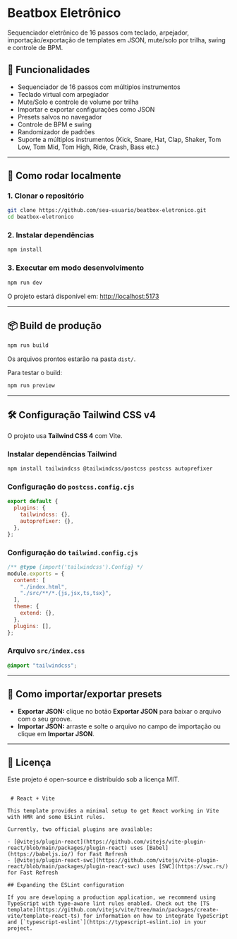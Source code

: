 # Beatbox Eletrônico  
Sequenciador eletrônico de 16 passos com teclado, arpejador, importação/exportação de templates em JSON, mute/solo por trilha, swing e controle de BPM.

## 🎹 Funcionalidades

- Sequenciador de 16 passos com múltiplos instrumentos
- Teclado virtual com arpegiador
- Mute/Solo e controle de volume por trilha
- Importar e exportar configurações como JSON
- Presets salvos no navegador
- Controle de BPM e swing
- Randomizador de padrões
- Suporte a múltiplos instrumentos (Kick, Snare, Hat, Clap, Shaker, Tom Low, Tom Mid, Tom High, Ride, Crash, Bass etc.)

---

## 🚀 Como rodar localmente

### 1. Clonar o repositório
```bash
git clone https://github.com/seu-usuario/beatbox-eletronico.git
cd beatbox-eletronico
````

### 2. Instalar dependências

```bash
npm install
```

### 3. Executar em modo desenvolvimento

```bash
npm run dev
```

O projeto estará disponível em:
[http://localhost:5173](http://localhost:5173)

---

## 📦 Build de produção

```bash
npm run build
```

Os arquivos prontos estarão na pasta `dist/`.

Para testar o build:

```bash
npm run preview
```

---

## 🛠️ Configuração Tailwind CSS v4

O projeto usa **Tailwind CSS 4** com Vite.

### Instalar dependências Tailwind

```bash
npm install tailwindcss @tailwindcss/postcss postcss autoprefixer
```

### Configuração do `postcss.config.cjs`

```js
export default {
  plugins: {
    tailwindcss: {},
    autoprefixer: {},
  },
};
```

### Configuração do `tailwind.config.cjs`

```js
/** @type {import('tailwindcss').Config} */
module.exports = {
  content: [
    "./index.html",
    "./src/**/*.{js,jsx,ts,tsx}",
  ],
  theme: {
    extend: {},
  },
  plugins: [],
};
```

### Arquivo `src/index.css`

```css
@import "tailwindcss";
```

---

## 💾 Como importar/exportar presets

* **Exportar JSON:** clique no botão **Exportar JSON** para baixar o arquivo com o seu groove.
* **Importar JSON:** arraste e solte o arquivo no campo de importação ou clique em **Importar JSON**.

---

## 📄 Licença

Este projeto é open-source e distribuído sob a licença MIT.

```
 
 # React + Vite

This template provides a minimal setup to get React working in Vite with HMR and some ESLint rules.

Currently, two official plugins are available:

- [@vitejs/plugin-react](https://github.com/vitejs/vite-plugin-react/blob/main/packages/plugin-react) uses [Babel](https://babeljs.io/) for Fast Refresh
- [@vitejs/plugin-react-swc](https://github.com/vitejs/vite-plugin-react/blob/main/packages/plugin-react-swc) uses [SWC](https://swc.rs/) for Fast Refresh

## Expanding the ESLint configuration

If you are developing a production application, we recommend using TypeScript with type-aware lint rules enabled. Check out the [TS template](https://github.com/vitejs/vite/tree/main/packages/create-vite/template-react-ts) for information on how to integrate TypeScript and [`typescript-eslint`](https://typescript-eslint.io) in your project.